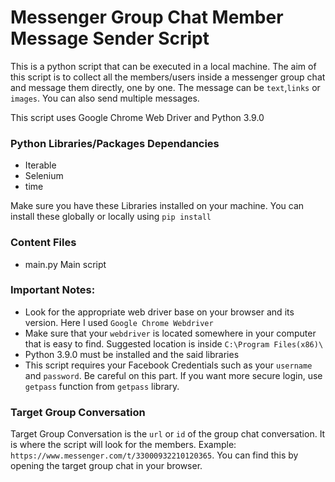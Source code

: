 # Messenger Group Chat Member Message Sender Script
This is a python script that can be executed in a local machine. The aim of this script is to collect all the members/users inside a messenger group chat and message them directly, one by one. The message can be `text`,`links` or `images`. You can also send multiple messages.

This script uses Google Chrome Web Driver and Python 3.9.0

### Python Libraries/Packages Dependancies
- Iterable
- Selenium
- time

Make sure you have these Libraries installed on your machine.
You can install these globally or locally using `pip install`

### Content Files
- main.py
Main script

### Important Notes:
- Look for the appropriate web driver base on your browser and its version. Here I used `Google Chrome Webdriver`
- Make sure that your `webdriver` is located somewhere in your computer that is easy to find. Suggested location is inside `C:\Program Files(x86)\`
- Python 3.9.0 must be installed and the said libraries
- This script requires your Facebook Credentials such as your `username` and `password`. Be careful on this part. If you want more secure login, use `getpass` function from `getpass` library.

### Target Group Conversation
Target Group Conversation is the `url` or `id` of the group chat conversation. It is where the script will look for the members. Example: `https://www.messenger.com/t/33000932210120365`. You can find this by opening the target group chat in your browser.
